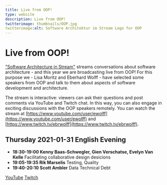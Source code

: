 ```yaml
---
title: Live from OOP!
type: website
description: Live from OOP!
twitterimage: thumbnails/OOP.jpg
twitterimage:alt: Software Architektur im Stream Logo for OOP
---
```


# Live from OOP!

["Software Architecture in Stream"](https://software-architektur.tv/)
streams conversations about software architecture - and this year we
are broadcasting live from OOP! For this purpose we - Lisa Moritz and
Eberhard Wolff - have selected some speakers from OOP and talk to them
about aspects of software development and architecture.

The stream is interactive: viewers can ask their questions and post
comments via YouTube and Twitch chat. In this way, you can also engage
in exciting discussions with the OOP speakers remotely. You can watch
the stream at [https://www.youtube.com/user/ewolff](https://www.youtube.com/user/ewolff)
and [https://www.twitch.tv/ebrwolff](https://www.twitch.tv/ebrwolff).

## Thursday 2021-01-31 English Evening

* **18:30-19:00 Kenny Baas-Schwegler, Gien Verschatse, Evelyn Van
  Kelle** Facilitating collaborative design desicions
* **19:05-19:35 Rik Marselis** Testing, Quality
* **19:40-20:10 Scott Ambler** Data Technical Debt

[YouTube](https://youtu.be/ogbHtuqEoUg)
[Twitch](https://www.twitch.tv/ebrwolff)
